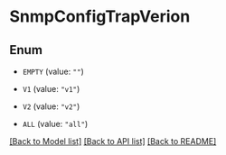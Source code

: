 # SnmpConfigTrapVerion

## Enum


* `EMPTY` (value: `""`)

* `V1` (value: `"v1"`)

* `V2` (value: `"v2"`)

* `ALL` (value: `"all"`)


[[Back to Model list]](../README.md#documentation-for-models) [[Back to API list]](../README.md#documentation-for-api-endpoints) [[Back to README]](../README.md)


